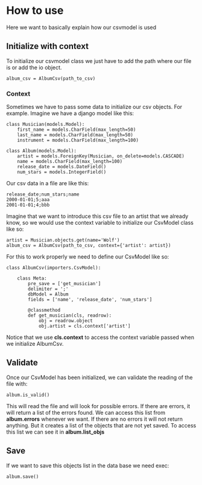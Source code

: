 # How to use
Here we want to basically explain how our csvmodel is used

## Initialize with context
To initialize our csvmodel class we just have to add the path where our file is or add the io object.

```
album_csv = AlbumCsv(path_to_csv)
```

### Context
Sometimes we have to pass some data to initialize our csv objects.
For example. Imagine we have a django model like this:

```
class Musician(models.Model):
    first_name = models.CharField(max_length=50)
    last_name = models.CharField(max_length=50)
    instrument = models.CharField(max_length=100)

class Album(models.Model):
    artist = models.ForeignKey(Musician, on_delete=models.CASCADE)
    name = models.CharField(max_length=100)
    release_date = models.DateField()
    num_stars = models.IntegerField()
```

Our csv data in a file are like this:

```
release_date;num_stars;name
2000-01-01;5;aaa
2001-01-01;4;bbb
```

Imagine that we want to introduce this csv file to an artist that we already know, so we would use the context variable to initialize our CsvModel class like so:

```
artist = Musician.objects.get(name='Wolf')
album_csv = AlbumCsv(path_to_csv, context={'artist': artist})
```
For this to work properly we need to define our CsvModel like so:

```
class AlbumCsv(importers.CsvModel):

    class Meta:
        pre_save = ['get_musician']
        delimiter = ';'
        dbModel = Album
        fields = ['name', 'release_date', 'num_stars']

        @classmethod
        def get_musician(cls, readrow):
            obj = readrow.object
            obj.artist = cls.context['artist']
```

Notice that we use **cls.context** to access the context variable passed when we initialize AlbumCsv.

## Validate
Once our CsvModel has been initialized, we can validate the reading of the file with:

```
album.is_valid()
```

This will read the file and will look for possible errors. If there are errors, it will return a list of the errors found.
We can access this list from **album.errors** whenever we want.
If there are no errors it will not return anything. But it creates a list of the objects that are not yet saved. To access this list we can see it in **album.list_objs**

## Save
If we want to save this objects list in the data base we need exec:
```
album.save()
```
